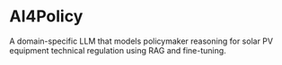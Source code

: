 # AI4Policy
A domain-specific LLM that models policymaker reasoning for solar PV equipment technical regulation using RAG and fine-tuning.
